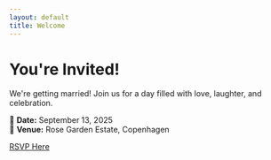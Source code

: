 ```yaml
---
layout: default
title: Welcome
---
```


# You're Invited!

We're getting married! Join us for a day filled with love, laughter, and celebration.

💒 **Date:** September 13, 2025  
📍 **Venue:** Rose Garden Estate, Copenhagen

[RSVP Here](#)  
